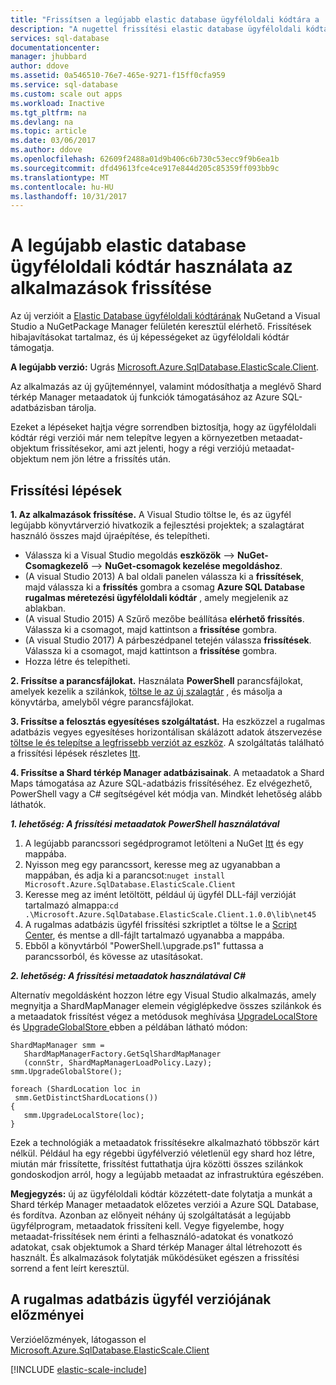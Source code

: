 ```yaml
---
title: "Frissítsen a legújabb elastic database ügyféloldali kódtára a |} Microsoft Docs"
description: "A nugettel frissítési elastic database ügyféloldali kódtárára."
services: sql-database
documentationcenter: 
manager: jhubbard
author: ddove
ms.assetid: 0a546510-76e7-465e-9271-f15ff0cfa959
ms.service: sql-database
ms.custom: scale out apps
ms.workload: Inactive
ms.tgt_pltfrm: na
ms.devlang: na
ms.topic: article
ms.date: 03/06/2017
ms.author: ddove
ms.openlocfilehash: 62609f2488a01d9b406c6b730c53ecc9f9b6ea1b
ms.sourcegitcommit: dfd49613fce4ce917e844d205c85359ff093bb9c
ms.translationtype: MT
ms.contentlocale: hu-HU
ms.lasthandoff: 10/31/2017
---
```

# <a name="upgrade-an-app-to-use-the-latest-elastic-database-client-library"></a>A legújabb elastic database ügyféloldali kódtár használata az alkalmazások frissítése
Az új verzióit a [Elastic Database ügyféloldali kódtárának](sql-database-elastic-database-client-library.md) NuGetand a Visual Studio a NuGetPackage Manager felületén keresztül elérhető. Frissítések hibajavításokat tartalmaz, és új képességeket az ügyféloldali kódtár támogatja.

**A legújabb verzió:** Ugrás [Microsoft.Azure.SqlDatabase.ElasticScale.Client](https://www.nuget.org/packages/Microsoft.Azure.SqlDatabase.ElasticScale.Client/).

Az alkalmazás az új gyűjteménnyel, valamint módosíthatja a meglévő Shard térkép Manager metaadatok új funkciók támogatásához az Azure SQL-adatbázisban tárolja.

Ezeket a lépéseket hajtja végre sorrendben biztosítja, hogy az ügyféloldali kódtár régi verziói már nem telepítve legyen a környezetben metaadat-objektum frissítésekor, ami azt jelenti, hogy a régi verziójú metaadat-objektum nem jön létre a frissítés után.   

## <a name="upgrade-steps"></a>Frissítési lépések
**1. Az alkalmazások frissítése.** A Visual Studio töltse le, és az ügyfél legújabb könyvtárverzió hivatkozik a fejlesztési projektek; a szalagtárat használó összes majd újraépítése, és telepítheti. 

* Válassza ki a Visual Studio megoldás **eszközök** --> **NuGet-Csomagkezelő** -->  **NuGet-csomagok kezelése megoldáshoz**. 
* (A visual Studio 2013) A bal oldali panelen válassza ki a **frissítések**, majd válassza ki a **frissítés** gombra a csomag **Azure SQL Database rugalmas méretezési ügyféloldali kódtár** , amely megjelenik az ablakban.
* (A visual Studio 2015) A Szűrő mezőbe beállítása **elérhető frissítés**. Válassza ki a csomagot, majd kattintson a **frissítése** gombra.
* (A visual Studio 2017) A párbeszédpanel tetején válassza **frissítések**. Válassza ki a csomagot, majd kattintson a **frissítése** gombra.
* Hozza létre és telepítheti. 

**2. Frissítse a parancsfájlokat.** Használata **PowerShell** parancsfájlokat, amelyek kezelik a szilánkok, [töltse le az új szalagtár](https://www.nuget.org/packages/Microsoft.Azure.SqlDatabase.ElasticScale.Client/) , és másolja a könyvtárba, amelyből végre parancsfájlokat. 

**3. Frissítse a felosztás egyesítéses szolgáltatást.** Ha eszközzel a rugalmas adatbázis vegyes egyesítéses horizontálisan skálázott adatok átszervezése [töltse le és telepítse a legfrissebb verziót az eszköz](https://www.nuget.org/packages/Microsoft.Azure.SqlDatabase.ElasticScale.Service.SplitMerge/). A szolgáltatás található a frissítési lépések részletes [Itt](sql-database-elastic-scale-overview-split-and-merge.md). 

**4. Frissítse a Shard térkép Manager adatbázisainak**. A metaadatok a Shard Maps támogatása az Azure SQL-adatbázis frissítéséhez.  Ez elvégezhető, PowerShell vagy a C# segítségével két módja van. Mindkét lehetőség alább láthatók.

***1. lehetőség: A frissítési metaadatok PowerShell használatával***

1. A legújabb parancssori segédprogramot letölteni a NuGet [Itt](http://nuget.org/nuget.exe) és egy mappába. 
2. Nyisson meg egy parancssort, keresse meg az ugyanabban a mappában, és adja ki a parancsot:`nuget install Microsoft.Azure.SqlDatabase.ElasticScale.Client`
3. Keresse meg az imént letöltött, például új ügyfél DLL-fájl verzióját tartalmazó almappa:`cd .\Microsoft.Azure.SqlDatabase.ElasticScale.Client.1.0.0\lib\net45`
4. A rugalmas adatbázis ügyfél frissítési szkriptlet a töltse le a [Script Center](https://gallery.technet.microsoft.com/scriptcenter/Azure-SQL-Database-Elastic-6442e6a9), és mentse a dll-fájlt tartalmazó ugyanabba a mappába.
5. Ebből a könyvtárból "PowerShell.\upgrade.ps1" futtassa a parancssorból, és kövesse az utasításokat.

***2. lehetőség: A frissítési metaadatok használatával C#***

Alternatív megoldásként hozzon létre egy Visual Studio alkalmazás, amely megnyitja a ShardMapManager elemein végiglépkedve összes szilánkok és a metaadatok frissítést végez a metódusok meghívása [UpgradeLocalStore](https://msdn.microsoft.com/library/azure/microsoft.azure.sqldatabase.elasticscale.shardmanagement.shardmapmanager.upgradelocalstore.aspx) és [UpgradeGlobalStore ](https://msdn.microsoft.com/library/azure/microsoft.azure.sqldatabase.elasticscale.shardmanagement.shardmapmanager.upgradeglobalstore.aspx) ebben a példában látható módon: 

    ShardMapManager smm =
       ShardMapManagerFactory.GetSqlShardMapManager
       (connStr, ShardMapManagerLoadPolicy.Lazy); 
    smm.UpgradeGlobalStore(); 

    foreach (ShardLocation loc in
     smm.GetDistinctShardLocations()) 
    {   
       smm.UpgradeLocalStore(loc); 
    } 

Ezek a technológiák a metaadatok frissítésekre alkalmazható többször kárt nélkül. Például ha egy régebbi ügyfélverzió véletlenül egy shard hoz létre, miután már frissítette, frissítést futtathatja újra közötti összes szilánkok gondoskodjon arról, hogy a legújabb metaadat az infrastruktúra egészében. 

**Megjegyzés:** új az ügyféloldali kódtár közzétett-date folytatja a munkát a Shard térkép Manager metaadatok előzetes verziói a Azure SQL Database, és fordítva.   Azonban az előnyeit néhány új szolgáltatását a legújabb ügyfélprogram, metaadatok frissíteni kell.   Vegye figyelembe, hogy metaadat-frissítések nem érinti a felhasználó-adatokat és vonatkozó adatokat, csak objektumok a Shard térkép Manager által létrehozott és használt.  És alkalmazások folytatják működésüket egészen a frissítési sorrend a fent leírt keresztül. 

## <a name="elastic-database-client-version-history"></a>A rugalmas adatbázis ügyfél verziójának előzményei
Verzióelőzmények, látogasson el [Microsoft.Azure.SqlDatabase.ElasticScale.Client](https://www.nuget.org/packages/Microsoft.Azure.SqlDatabase.ElasticScale.Client/)

[!INCLUDE [elastic-scale-include](../../includes/elastic-scale-include.md)]

<!--Image references-->
[1]:./media/sql-database-elastic-scale-upgrade-client-library/nuget-upgrade.png

